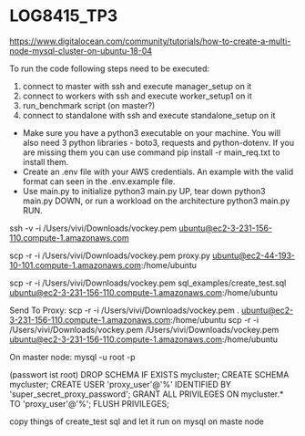 # LOG8415_TP3

https://www.digitalocean.com/community/tutorials/how-to-create-a-multi-node-mysql-cluster-on-ubuntu-18-04

To run the code following steps need to be executed:

1. connect to master with ssh and execute manager_setup on it 
2. connect to workers with ssh and execute worker_setup1 on it
3. run_benchmark script (on master?) 
3. connect to standalone with ssh and execute standalone_setup on it

- Make sure you have a python3 executable on your machine. You will also need 3 python libraries - boto3, requests and python-dotenv. If you are missing them you can use command pip install -r main_req.txt to install them.
- Create an .env file with your AWS credentials. An example with the valid format can seen in the .env.example file.
- Use main.py to initialize python3 main.py UP, tear down python3 main.py DOWN, or run a workload on the architecture python3 main.py RUN.

ssh -v -i /Users/vivi/Downloads/vockey.pem ubuntu@ec2-3-231-156-110.compute-1.amazonaws.com

scp -r -i /Users/vivi/Downloads/vockey.pem proxy.py ubuntu@ec2-44-193-10-101.compute-1.amazonaws.com:/home/ubuntu

scp -r -i /Users/vivi/Downloads/vockey.pem sql_examples/create_test.sql ubuntu@ec2-3-231-156-110.compute-1.amazonaws.com:/home/ubuntu

Send To Proxy:
scp -r -i /Users/vivi/Downloads/vockey.pem . ubuntu@ec2-3-231-156-110.compute-1.amazonaws.com:/home/ubuntu
scp -r -i /Users/vivi/Downloads/vockey.pem /Users/vivi/Downloads/vockey.pem ubuntu@ec2-3-231-156-110.compute-1.amazonaws.com:/home/ubuntu





On master node:
mysql -u root -p

(passwort ist root)
DROP SCHEMA IF EXISTS mycluster;
CREATE SCHEMA mycluster;
CREATE USER 'proxy_user'@'%' IDENTIFIED BY 'super_secret_proxy_password';
GRANT ALL PRIVILEGES ON mycluster.* TO 'proxy_user'@'%';
FLUSH PRIVILEGES;

copy things of create_test sql and let it run on mysql on maste node
